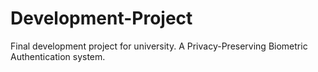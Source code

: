 # Development-Project
Final development project for university. A Privacy-Preserving Biometric Authentication system.
